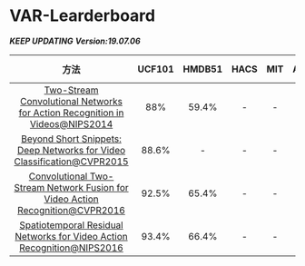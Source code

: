 # VAR-Learderboard



<em>**KEEP UPDATING**<em>
<em>***Version:19.07.06***<em>

|方法|UCF101|HMDB51|HACS|MIT|AVA|Kinetics|YT-8M|SS|ActivityNet|Charades|Sports-1M|HOLLYWOOD2|NTU-RGB+D|MMD|UWA3D|N-UCLA|SYSU|
|:---:|:--:|:---:|:---:|:---:|:---:|:---:|:---:|:---:|:---:|:---:|:---:|:---:|:---:|:---:|:---:|:-----:|:---:|
|[Two-Stream Convolutional Networks for Action Recognition in Videos@NIPS2014](https://arxiv.org/pdf/1406.2199.pdf) |88%|59.4%|-|-|-|-|-|-|-|-|-|-|-|-|-|-|-|-|
|[Beyond Short Snippets: Deep Networks for Video Classification@CVPR2015](https://arxiv.org/pdf/1503.08909.pdf) |88.6%|-|-|-|-|-|-|-|-|-|-|-|-|-|-|-|-|-|
|[Convolutional Two-Stream Network Fusion for Video Action Recognition@CVPR2016](https://arxiv.org/pdf/1604.06573.pdf) |92.5%|65.4%|-|-|-|-|-|-|-|-|-|-|-|-|-|-|-|-|
|[Spatiotemporal Residual Networks for Video Action Recognition@NIPS2016](https://arxiv.org/pdf/1611.02155.pdf) |93.4%|66.4%|-|-|-|-|-|-|-|-|-|-|-|-|-|-|-|-|




